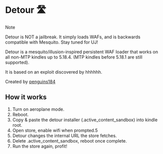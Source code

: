 # Detour 🛣️

> [!NOTE]
> Detour is NOT a jailbreak. It simply loads WAFs, and is backwards compatible with Mesquito. Stay tuned for UJ!

Detour is a mesquito/illusion-inspired persistent WAF loader that works on all non-MTP kindles up to 5.18.4. (MTP kindles before 5.18.1 are still supported).

It is based on an exploit discovered by hhhhhh.

Created by [penguins184](https://ko-fi.com/penguins186)

## How it works

1. Turn on aeroplane mode.
2. Reboot.
3. Copy & paste the detour installer (.active_content_sandbox) into kindle root.
4. Open store, enable wifi when prompted.5
5. Detour changes the internal URL the store fetches.
6. Delete .active_content_sandbox, reboot once complete.
4. Run the store again, profit!


